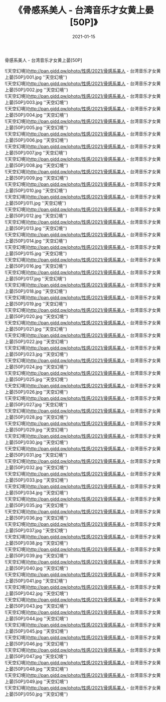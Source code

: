 ﻿---
layout: post
title:  《骨感系美人 - 台湾音乐才女黄上晏[50P]》
date:   2021-01-15
img: http://pan.gjdd.pw/photo/性感/2021/骨感系美人 - 台湾音乐才女黄上晏[50P]/000.jpg
categories: [美女, 性感, 泳衣]
---

骨感系美人 - 台湾音乐才女黄上晏[50P]



![天空幻境](http://pan.gjdd.pw/photo/性感/2021/骨感系美人 - 台湾音乐才女黄上晏[50P]/001.jpg ''天空幻境'') <br>
![天空幻境](http://pan.gjdd.pw/photo/性感/2021/骨感系美人 - 台湾音乐才女黄上晏[50P]/002.jpg ''天空幻境'') <br>
![天空幻境](http://pan.gjdd.pw/photo/性感/2021/骨感系美人 - 台湾音乐才女黄上晏[50P]/003.jpg ''天空幻境'') <br>
![天空幻境](http://pan.gjdd.pw/photo/性感/2021/骨感系美人 - 台湾音乐才女黄上晏[50P]/004.jpg ''天空幻境'') <br>
![天空幻境](http://pan.gjdd.pw/photo/性感/2021/骨感系美人 - 台湾音乐才女黄上晏[50P]/005.jpg ''天空幻境'') <br>
![天空幻境](http://pan.gjdd.pw/photo/性感/2021/骨感系美人 - 台湾音乐才女黄上晏[50P]/006.jpg ''天空幻境'') <br>
![天空幻境](http://pan.gjdd.pw/photo/性感/2021/骨感系美人 - 台湾音乐才女黄上晏[50P]/007.jpg ''天空幻境'') <br>
![天空幻境](http://pan.gjdd.pw/photo/性感/2021/骨感系美人 - 台湾音乐才女黄上晏[50P]/008.jpg ''天空幻境'') <br>
![天空幻境](http://pan.gjdd.pw/photo/性感/2021/骨感系美人 - 台湾音乐才女黄上晏[50P]/009.jpg ''天空幻境'') <br>
![天空幻境](http://pan.gjdd.pw/photo/性感/2021/骨感系美人 - 台湾音乐才女黄上晏[50P]/010.jpg ''天空幻境'') <br>
![天空幻境](http://pan.gjdd.pw/photo/性感/2021/骨感系美人 - 台湾音乐才女黄上晏[50P]/011.jpg ''天空幻境'') <br>
![天空幻境](http://pan.gjdd.pw/photo/性感/2021/骨感系美人 - 台湾音乐才女黄上晏[50P]/012.jpg ''天空幻境'') <br>
![天空幻境](http://pan.gjdd.pw/photo/性感/2021/骨感系美人 - 台湾音乐才女黄上晏[50P]/013.jpg ''天空幻境'') <br>
![天空幻境](http://pan.gjdd.pw/photo/性感/2021/骨感系美人 - 台湾音乐才女黄上晏[50P]/014.jpg ''天空幻境'') <br>
![天空幻境](http://pan.gjdd.pw/photo/性感/2021/骨感系美人 - 台湾音乐才女黄上晏[50P]/015.jpg ''天空幻境'') <br>
![天空幻境](http://pan.gjdd.pw/photo/性感/2021/骨感系美人 - 台湾音乐才女黄上晏[50P]/016.jpg ''天空幻境'') <br>
![天空幻境](http://pan.gjdd.pw/photo/性感/2021/骨感系美人 - 台湾音乐才女黄上晏[50P]/017.jpg ''天空幻境'') <br>
![天空幻境](http://pan.gjdd.pw/photo/性感/2021/骨感系美人 - 台湾音乐才女黄上晏[50P]/018.jpg ''天空幻境'') <br>
![天空幻境](http://pan.gjdd.pw/photo/性感/2021/骨感系美人 - 台湾音乐才女黄上晏[50P]/019.jpg ''天空幻境'') <br>
![天空幻境](http://pan.gjdd.pw/photo/性感/2021/骨感系美人 - 台湾音乐才女黄上晏[50P]/020.jpg ''天空幻境'') <br>
![天空幻境](http://pan.gjdd.pw/photo/性感/2021/骨感系美人 - 台湾音乐才女黄上晏[50P]/021.jpg ''天空幻境'') <br>
![天空幻境](http://pan.gjdd.pw/photo/性感/2021/骨感系美人 - 台湾音乐才女黄上晏[50P]/022.jpg ''天空幻境'') <br>
![天空幻境](http://pan.gjdd.pw/photo/性感/2021/骨感系美人 - 台湾音乐才女黄上晏[50P]/023.jpg ''天空幻境'') <br>
![天空幻境](http://pan.gjdd.pw/photo/性感/2021/骨感系美人 - 台湾音乐才女黄上晏[50P]/024.jpg ''天空幻境'') <br>
![天空幻境](http://pan.gjdd.pw/photo/性感/2021/骨感系美人 - 台湾音乐才女黄上晏[50P]/025.jpg ''天空幻境'') <br>
![天空幻境](http://pan.gjdd.pw/photo/性感/2021/骨感系美人 - 台湾音乐才女黄上晏[50P]/026.jpg ''天空幻境'') <br>
![天空幻境](http://pan.gjdd.pw/photo/性感/2021/骨感系美人 - 台湾音乐才女黄上晏[50P]/027.jpg ''天空幻境'') <br>
![天空幻境](http://pan.gjdd.pw/photo/性感/2021/骨感系美人 - 台湾音乐才女黄上晏[50P]/028.jpg ''天空幻境'') <br>
![天空幻境](http://pan.gjdd.pw/photo/性感/2021/骨感系美人 - 台湾音乐才女黄上晏[50P]/029.jpg ''天空幻境'') <br>
![天空幻境](http://pan.gjdd.pw/photo/性感/2021/骨感系美人 - 台湾音乐才女黄上晏[50P]/030.jpg ''天空幻境'') <br>
![天空幻境](http://pan.gjdd.pw/photo/性感/2021/骨感系美人 - 台湾音乐才女黄上晏[50P]/031.jpg ''天空幻境'') <br>
![天空幻境](http://pan.gjdd.pw/photo/性感/2021/骨感系美人 - 台湾音乐才女黄上晏[50P]/032.jpg ''天空幻境'') <br>
![天空幻境](http://pan.gjdd.pw/photo/性感/2021/骨感系美人 - 台湾音乐才女黄上晏[50P]/033.jpg ''天空幻境'') <br>
![天空幻境](http://pan.gjdd.pw/photo/性感/2021/骨感系美人 - 台湾音乐才女黄上晏[50P]/034.jpg ''天空幻境'') <br>
![天空幻境](http://pan.gjdd.pw/photo/性感/2021/骨感系美人 - 台湾音乐才女黄上晏[50P]/035.jpg ''天空幻境'') <br>
![天空幻境](http://pan.gjdd.pw/photo/性感/2021/骨感系美人 - 台湾音乐才女黄上晏[50P]/036.jpg ''天空幻境'') <br>
![天空幻境](http://pan.gjdd.pw/photo/性感/2021/骨感系美人 - 台湾音乐才女黄上晏[50P]/037.jpg ''天空幻境'') <br>
![天空幻境](http://pan.gjdd.pw/photo/性感/2021/骨感系美人 - 台湾音乐才女黄上晏[50P]/038.jpg ''天空幻境'') <br>
![天空幻境](http://pan.gjdd.pw/photo/性感/2021/骨感系美人 - 台湾音乐才女黄上晏[50P]/039.jpg ''天空幻境'') <br>
![天空幻境](http://pan.gjdd.pw/photo/性感/2021/骨感系美人 - 台湾音乐才女黄上晏[50P]/040.jpg ''天空幻境'') <br>
![天空幻境](http://pan.gjdd.pw/photo/性感/2021/骨感系美人 - 台湾音乐才女黄上晏[50P]/041.jpg ''天空幻境'') <br>
![天空幻境](http://pan.gjdd.pw/photo/性感/2021/骨感系美人 - 台湾音乐才女黄上晏[50P]/042.jpg ''天空幻境'') <br>
![天空幻境](http://pan.gjdd.pw/photo/性感/2021/骨感系美人 - 台湾音乐才女黄上晏[50P]/043.jpg ''天空幻境'') <br>
![天空幻境](http://pan.gjdd.pw/photo/性感/2021/骨感系美人 - 台湾音乐才女黄上晏[50P]/044.jpg ''天空幻境'') <br>
![天空幻境](http://pan.gjdd.pw/photo/性感/2021/骨感系美人 - 台湾音乐才女黄上晏[50P]/045.jpg ''天空幻境'') <br>
![天空幻境](http://pan.gjdd.pw/photo/性感/2021/骨感系美人 - 台湾音乐才女黄上晏[50P]/046.jpg ''天空幻境'') <br>
![天空幻境](http://pan.gjdd.pw/photo/性感/2021/骨感系美人 - 台湾音乐才女黄上晏[50P]/047.jpg ''天空幻境'') <br>
![天空幻境](http://pan.gjdd.pw/photo/性感/2021/骨感系美人 - 台湾音乐才女黄上晏[50P]/048.jpg ''天空幻境'') <br>
![天空幻境](http://pan.gjdd.pw/photo/性感/2021/骨感系美人 - 台湾音乐才女黄上晏[50P]/049.jpg ''天空幻境'') <br>
![天空幻境](http://pan.gjdd.pw/photo/性感/2021/骨感系美人 - 台湾音乐才女黄上晏[50P]/050.jpg ''天空幻境'') <br>